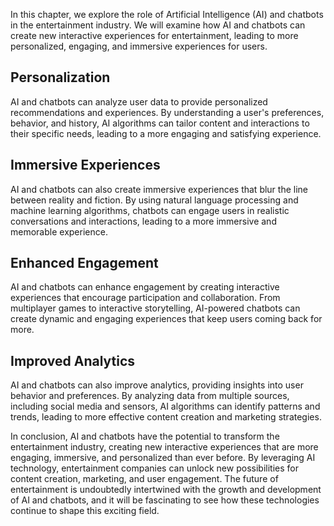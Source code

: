 
In this chapter, we explore the role of Artificial Intelligence (AI) and chatbots in the entertainment industry. We will examine how AI and chatbots can create new interactive experiences for entertainment, leading to more personalized, engaging, and immersive experiences for users.

Personalization
---------------

AI and chatbots can analyze user data to provide personalized recommendations and experiences. By understanding a user's preferences, behavior, and history, AI algorithms can tailor content and interactions to their specific needs, leading to a more engaging and satisfying experience.

Immersive Experiences
---------------------

AI and chatbots can also create immersive experiences that blur the line between reality and fiction. By using natural language processing and machine learning algorithms, chatbots can engage users in realistic conversations and interactions, leading to a more immersive and memorable experience.

Enhanced Engagement
-------------------

AI and chatbots can enhance engagement by creating interactive experiences that encourage participation and collaboration. From multiplayer games to interactive storytelling, AI-powered chatbots can create dynamic and engaging experiences that keep users coming back for more.

Improved Analytics
------------------

AI and chatbots can also improve analytics, providing insights into user behavior and preferences. By analyzing data from multiple sources, including social media and sensors, AI algorithms can identify patterns and trends, leading to more effective content creation and marketing strategies.

In conclusion, AI and chatbots have the potential to transform the entertainment industry, creating new interactive experiences that are more engaging, immersive, and personalized than ever before. By leveraging AI technology, entertainment companies can unlock new possibilities for content creation, marketing, and user engagement. The future of entertainment is undoubtedly intertwined with the growth and development of AI and chatbots, and it will be fascinating to see how these technologies continue to shape this exciting field.
